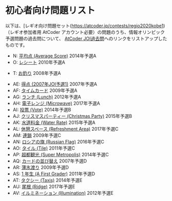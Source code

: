 
# 初心者向け問題リスト

以下は、[レギオ向け問題セット(https://atcoder.jp/contests/regio2020kobe1)（レギオ参加者用 AtCoder アカウント必要）の問題のうち、情報オリンピック予選問題の過去問について、
[AtCoder JOI過去問](https://atcoder.jp/contests/archive?ratedType=0&category=200&keyword=)へのリンクをリストアップしたものです。

<!--
## 超入門

* A: 5数の和（超入門1.1=入門1）
* B: 5数の最大値（超入門1.2）
* C: 5数の最小値（超入門1.3）
* D: 5数中の奇数の和（超入門2.1）
* E: 5数中の奇数の個数（超入門2.2）
* F: 5数の平均（超入門2.3） 
* G: 5数の最大値・最小値（超入門2.4）
* H: 体操競技の得点（超入門3.3）
* I: 誤記検出（超入門5.1）
* J: 5本の棒で三角形（超入門 5.2）

## 入門

K 	n 個の整数の最大最小値（入門編2）
L 	n 個の整数の合計値と平均値（入門編2A）
M 	n 個の整数ペアとその最大組（入門編2B）
-->

* N: [平均点 (Average Score)](https://atcoder.jp/contests/joi2014yo/tasks/joi2014yo_a) 2014年予選A
* O: [レシート](https://atcoder.jp/contests/joi2010yo/tasks/joi2010yo_a) 2010年予選A
<!--
P 	[ダーツ] 	
Q 	ピザ（入門編4A）2011年JOI予選3改題 	
R 	★☆☆ トランプゲーム（入門編4B） 	
S 	★☆☆ 勉強時間（入門編4C） 	
-->
* T: [お釣り](https://atcoder.jp/contests/joi2008yo/tasks/joi2008yo_a?lang=ja) 2008年予選A
<!--
U 	★☆☆ ゼロワン（入門編5B） 
V 	★★☆ 部屋番号（入門編5C） 

## 初級編

* W: 残り物には福がある（初級編2） 2014パソコン甲子園予選３ 
* X: 家庭菜園（初級編2A）: (/problem2/) でピックアップ
* Y: 金利計算（初級編3） 2011年パソコン甲子園予選３
* Z: 数列部分列和の最大１（初級編5A） 	
* AA: 数列部分列和の最大２（初級編5B）2011年JOI予選２改 
* AB: 最短時間（初級編5C） 	
* AC: 発注集計 （初級編6）2005年第５回ＪＯＩ第２回模擬試験３番 	
* AD: 左右の対応が取れたカッコ（初級編6A） 	
-->

* AE: [得点 (2007年JOI予選1)](https://atcoder.jp/contests/joi2007yo/tasks/joi2007yo_a) 2007年予選A
* AF: [タイムカード](https://atcoder.jp/contests/joi2009yo/tasks/joi2009yo_a) 2009年予選A
* AG: [ランチ (Lunch)](https://atcoder.jp/contests/joi2012yo/tasks/joi2012yo_a) 2012年予選A
* AH: [電子レンジ (Microwave)](https://atcoder.jp/contests/joi2017yo/tasks/joi2017yo_a) 2017年予選A
* AI: [投票 (Vote)](https://atcoder.jp/contests/joi2014yo/tasks/joi2014yo_b) 2014年予選B
* AJ: [クリスマスパーティー (Christmas Party)](https://atcoder.jp/contests/joi2015yo/tasks/joi2015yo_b) 2015年予選B
* AK: [水道料金 (Water Rate)](https://atcoder.jp/contests/joi2015yo/tasks/joi2015yo_a) 2015年予選A
* AL: [休憩スペース (Refreshment Area)](https://atcoder.jp/contests/joi2017yo/tasks/joi2017yo_c) 2017年予選C
* AM: [連鎖](https://atcoder.jp/contests/joi2009yo/tasks/joi2009yo_c) 2009年予選C
* AN: [ロシアの旗 (Russian Flag)](https://atcoder.jp/contests/joi2016yo/tasks/joi2016yo_c) 2016年予選C
* AO: [タイル (Tile)](https://atcoder.jp/contests/joi2011yo/tasks/joi2011yo_c) 2011年予選C
* AP: [超都観光 (Super Metropolis)](https://atcoder.jp/contests/joi2014yo/tasks/joi2014yo_c) 2014年予選C
* AQ: [カードの並び替え](https://atcoder.jp/contests/joi2007yo/tasks/joi2007yo_d) 2007年予選D
* AR: [薄氷渡り](https://atcoder.jp/contests/joi2009yo/tasks/joi2009yo_d) 2009年予選D
* AS: [1 年生 (A First Grader)](https://atcoder.jp/contests/joi2011yo/tasks/joi2011yo_d) 2011年予選D
* AT: [タクシー (Taxis)](https://atcoder.jp/contests/joi2014yo/tasks/joi2014yo_e) 2014年予選E
* AU: [尾根 (Ridge)](https://atcoder.jp/contests/joi2017yo/tasks/joi2017yo_e) 2017年予選E
* AV: [イルミネーション (Illumination)](https://atcoder.jp/contests/joi2012yo/tasks/joi2012yo_e) 2012年予選E
